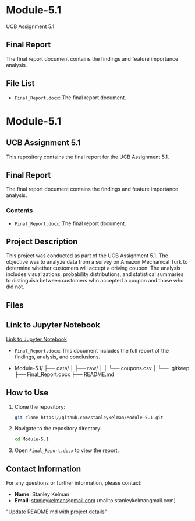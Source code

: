 # Module-5.1

UCB Assignment 5.1

## Final Report

The final report document contains the findings and feature importance analysis.

## File List

- `Final_Report.docx`: The final report document.

# Module-5.1

## UCB Assignment 5.1

This repository contains the final report for the UCB Assignment 5.1.

## Final Report

The final report document contains the findings and feature importance analysis.

### Contents

- `Final_Report.docx`: The final report document.

## Project Description

This project was conducted as part of the UCB Assignment 5.1. The objective was to analyze data from a survey on Amazon Mechanical Turk to determine whether customers will accept a driving coupon. The analysis includes visualizations, probability distributions, and statistical summaries to distinguish between customers who accepted a coupon and those who did not.

## Files
## Link to Jupyter Notebook

[Link to Jupyter Notebook](https://github.com/stanleykelman/Module-5.1/blob/main/V2.prompt.ipynbURL_OF_YOUR_NOTEBOOK)



- `Final_Report.docx`: This document includes the full report of the findings, analysis, and conclusions.

- Module-5.1/
├── data/
│   ├── raw/
│   │   └── coupons.csv
│   └── .gitkeep
├── Final_Report.docx
├── README.md


## How to Use

1. Clone the repository:
    ```bash
    git clone https://github.com/stanleykelman/Module-5.1.git
    ```
2. Navigate to the repository directory:
    ```bash
    cd Module-5.1
    ```
3. Open `Final_Report.docx` to view the report.

## Contact Information

For any questions or further information, please contact:

- **Name**: Stanley Kelman
- **Email**: stanleykelman@gmail.com (mailto:stanleykelmangmail.com)


"Update README.md with project details"
